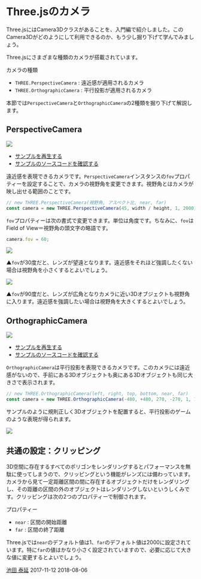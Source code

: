 # Three.jsのカメラ
 
Three.jsにはCamera3Dクラスがあることを、入門編で紹介しました。このCamera3Dがどのようにして利用できるのか、もう少し掘り下げて学んでみましょう。
 
Three.jsにさまざまな種類のカメラが搭載されています。 

カメラの種類

- `THREE.PerspectiveCamera` : 遠近感が適用されるカメラ
- `THREE.OrthographicCamera`  : 平行投影が適用されるカメラ

本節では`PerspectiveCamera`と`OrthographicCamera`の2種類を掘り下げて解説します。

## PerspectiveCamera 

![](../imgs/camera_perspective_45.png)

- [サンプルを再生する](https://ics-creative.github.io/tutorial-three/samples/camera_perspective.html)
- [サンプルのソースコードを確認する](../samples/camera_perspective.html)

遠近感を表現できるカメラです。`PerspectiveCamera`インスタンスの`fov`プロパティーを設定することで、カメラの視野角を変更できます。視野角とはカメラが映し出せる範囲のことです。 
 
```js
// new THREE.PerspectiveCamera(視野角, アスペクト比, near, far)
const camera = new THREE.PerspectiveCamera(45, width / height, 1, 2000);
```

`fov`プロパティーは次の書式で変更できます。単位は角度です。ちなみに、`fov`はField of View＝視野角の頭文字の略語です。
 
```js
camera.fov = 60; 
```
![](../imgs/camera_perspective_30.png)

▲`fov`が30度だと、レンズが望遠となります。遠近感をそれほど強調したくない場合は視野角を小さくするとよいでしょう。 

![](../imgs/camera_perspective_90.png)

▲`fov`が90度だと、レンズが広角となりカメラに近い3Dオブジェクトも視野角に入ります。遠近感を強調したい場合は視野角を大きくするとよいでしょう。 
 
 
## OrthographicCamera 

![](../imgs/camera_orthographic.png)

- [サンプルを再生する](https://ics-creative.github.io/tutorial-three/samples/camera_orthographic.html)
- [サンプルのソースコードを確認する](../samples/camera_orthographic.html)

`OrthographicCamera`は平行投影を表現できるカメラです。このカメラには遠近感がないので、手前にある3Dオブジェクトも奥にある3Dオブジェクトも同じ大きさで表示されます。 
 
```js
// new THREE.OrthographicCamera(left, right, top, bottom, near, far)
const camera = new THREE.OrthographicCamera(-480, +480, 270, -270, 1, 1000);
```

サンプルのように規則正しく3Dオブジェクトを配置すると、平行投影のゲームのような表現が得られます。 

![](../imgs/camera_orthographic_1.png)

## 共通の設定：クリッピング 
 
3D空間に存在するすべてのポリゴンをレンダリングするとパフォーマンスを無駄に使ってしまうので、クリッピングという機能がレンズには備わっています。カメラから見て一定距離区間の間に存在するオブジェクトだけをレンダリングし、その距離の区間の外のオブジェクトはレンダリングしないというしくみです。クリッピングは次の2つのプロパティーで制御されます。
 
プロパティー 

- `near` : 区間の開始距離 
- `far` : 区間の終了距離 
 
Three.jsでは`near`のデフォルト値は1、`far`のデフォルト値は2000に設定されています。特に`far`の値はかなり小さく設定されていますので、必要に応じて大きな値に変更するとよいでしょう。 

<article-author>[池田 泰延](https://twitter.com/clockmaker)</article-author>
<article-date-published>2017-11-12</article-date-published>
<article-date-modified>2018-08-06</article-date-modified>